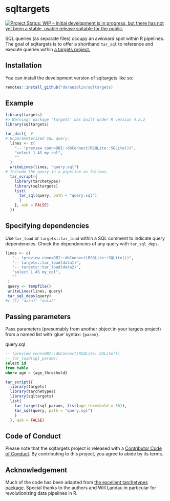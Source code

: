
<!-- README.md is generated from README.Rmd. Please edit that file -->

# sqltargets

<!-- badges: start -->

[![Project Status: WIP – Initial development is in progress, but there
has not yet been a stable, usable release suitable for the
public.](https://www.repostatus.org/badges/latest/wip.svg)](https://www.repostatus.org/#wip)
<!-- badges: end -->

SQL queries (as separate files) occupy an awkward spot within R
pipelines. The goal of sqltargets is to offer a shorthand `tar_sql` to
reference and execute queries within [a targets
project.](https://github.com/ropensci/targets)

## Installation

You can install the development version of sqltargets like so:

``` r
remotes::install_github("daranzolin/sqltargets)
```

## Example

``` r
library(targets)
#> Warning: package 'targets' was built under R version 4.2.2
library(sqltargets)

tar_dir({  # 
# Unparameterized SQL query:
  lines <- c(
    "-- !preview conn=DBI::dbConnect(RSQLite::SQLite())",
    "select 1 AS my_col",
    ""
  )
  writeLines(lines, "query.sql")
# Include the query in a pipeline as follows.
  tar_script({
    library(tarchetypes)
    library(sqltargets)
    list(
      tar_sql(query, path = "query.sql")
      )
    }, ask = FALSE)
  })
```

## Specifying dependencies

Use `tar_load` or `targets::tar_load` within a SQL comment to indicate
query dependencies. Check the dependencies of any query with
`tar_sql_deps`.

``` r
lines <- c(
   "-- !preview conn=DBI::dbConnect(RSQLite::SQLite())",
   "-- targets::tar_load(data1)",
   "-- targets::tar_load(data2)",
   "select 1 AS my_col",
   ""
 )
 query <- tempfile()
 writeLines(lines, query)
 tar_sql_deps(query)
#> [1] "data1" "data2"
```

## Passing parameters

Pass parameters (presumably from another object in your targets project)
from a named list with ‘glue’ syntax: `{param}`.

query.sql

``` sql
-- !preview conn=DBI::dbConnect(RSQLite::SQLite())
-- tar_load(sql_params)
select id
from table
where age > {age_threshold}
```

``` r
tar_script({
  library(targets)
  library(tarchetypes)
  library(sqltargets)
  list(
    tar_target(sql_params, list(age_threshold = 30)),
    tar_sql(query, path = "query.sql")
    )
  }, ask = FALSE)
```

## Code of Conduct

Please note that the sqltargets project is released with a [Contributor
Code of
Conduct](https://contributor-covenant.org/version/2/1/CODE_OF_CONDUCT.html).
By contributing to this project, you agree to abide by its terms.

## Acknowledgement

Much of the code has been adapted from [the excellent tarchetypes
package.](https://github.com/ropensci/tarchetypes) Special thanks to the
authors and Will Landau in particular for revolutionizing data pipelines
in R.
